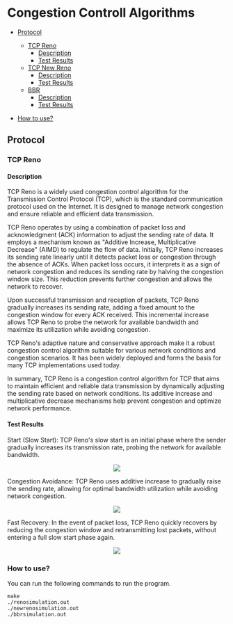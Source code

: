 # Congestion Controll Algorithms


- [Protocol](#protocol)
    - [TCP Reno](#tcp-reno)
        - [Description](#description)
        - [Test Results](#test-results) 
    - [TCP New Reno](#tcp-new-reno)
        - [Description](#description)
        - [Test Results](#test-results)
    - [BBR](#bbr)
        - [Description](#description)
        - [Test Results](#test-results)
    
- [How to use?](#how-to-use)


## Protocol

### TCP Reno
#### Description
TCP Reno is a widely used congestion control algorithm for the Transmission Control Protocol (TCP), which is the standard communication protocol used on the Internet. It is designed to manage network congestion and ensure reliable and efficient data transmission.

TCP Reno operates by using a combination of packet loss and acknowledgment (ACK) information to adjust the sending rate of data. It employs a mechanism known as "Additive Increase, Multiplicative Decrease" (AIMD) to regulate the flow of data. Initially, TCP Reno increases its sending rate linearly until it detects packet loss or congestion through the absence of ACKs. When packet loss occurs, it interprets it as a sign of network congestion and reduces its sending rate by halving the congestion window size. This reduction prevents further congestion and allows the network to recover.

Upon successful transmission and reception of packets, TCP Reno gradually increases its sending rate, adding a fixed amount to the congestion window for every ACK received. This incremental increase allows TCP Reno to probe the network for available bandwidth and maximize its utilization while avoiding congestion.

TCP Reno's adaptive nature and conservative approach make it a robust congestion control algorithm suitable for various network conditions and congestion scenarios. It has been widely deployed and forms the basis for many TCP implementations used today.

In summary, TCP Reno is a congestion control algorithm for TCP that aims to maintain efficient and reliable data transmission by dynamically adjusting the sending rate based on network conditions. Its additive increase and multiplicative decrease mechanisms help prevent congestion and optimize network performance.

#### Test Results
Start (Slow Start): TCP Reno's slow start is an initial phase where the sender gradually increases its transmission rate, probing the network for available bandwidth.
<p align="center">
<img src="https://github.com/Mohta3b/CN_CHomeworks_4/assets/86144768/c5671dbe-2442-4a70-b499-398aaaf79e77">
</p>

Congestion Avoidance: TCP Reno uses additive increase to gradually raise the sending rate, allowing for optimal bandwidth utilization while avoiding network congestion.
<p align="center">
<img src="https://github.com/Mohta3b/CN_CHomeworks_3/assets/86144768/07aa5ec7-eeab-4f72-bd21-94a50a7d4757">
</p>

Fast Recovery: In the event of packet loss, TCP Reno quickly recovers by reducing the congestion window and retransmitting lost packets, without entering a full slow start phase again.
<p align="center">
<img src="https://github.com/Mohta3b/CN_CHomeworks_4/assets/86144768/82197857-dcff-4300-87e3-e13355945a99">
</p>





### How to use?
You can run the following commands to run the program.
```text
make
./renosimulation.out
./newrenosimulation.out
./bbrsimulation.out
```
